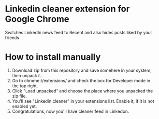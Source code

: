 # Linkedin cleaner extension for Google Chrome
Switches LinkedIn news feed to Recent and also hides posts liked by your friends

# How to install manually
1. Download zip from this repository and save somehere in your system, then unpack it.
2. Go to chrome://extensions/ and check the box for Developer mode in the top right.
3. Click "Load unpacked" and choose the place where you unpacked the zip file.
4. You'll see "Linkedin cleaner" in your extensions list. Enable it, if it is not enabled yet.
5. Congratulations, now you'll have cleaner feed in Linkedon.
